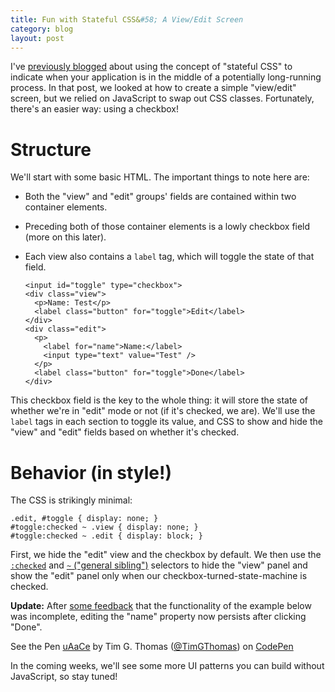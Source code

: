 ```yaml
---
title: Fun with Stateful CSS&#58; A View/Edit Screen
category: blog
layout: post
---
```


I've [previously blogged][0] about using the concept of "stateful CSS" to indicate when your application is in the middle of a potentially long-running process. In that post, we looked at how to create a simple "view/edit" screen, but we relied on JavaScript to swap out CSS classes. Fortunately, there's an easier way: using a checkbox!

# Structure

We'll start with some basic HTML. The important things to note here are:
* Both the "view" and "edit" groups' fields are contained within two container elements.
* Preceding both of those container elements is a lowly checkbox field (more on this later).
* Each view also contains a `label` tag, which will toggle the state of that field.

      <input id="toggle" type="checkbox">
      <div class="view">
        <p>Name: Test</p>
        <label class="button" for="toggle">Edit</label>
      </div>
      <div class="edit">
        <p>
          <label for="name">Name:</label>
          <input type="text" value="Test" />
        </p>
        <label class="button" for="toggle">Done</label>
      </div>

This checkbox field is the key to the whole thing: it will store the state of whether we're in "edit" mode or not (if it's checked, we are). We'll use the `label` tags in each section to toggle its value, and CSS to show and hide the "view" and "edit" fields based on whether it's checked.

# Behavior (in style!)

The CSS is strikingly minimal:

    .edit, #toggle { display: none; }
    #toggle:checked ~ .view { display: none; }
    #toggle:checked ~ .edit { display: block; }

First, we hide the "edit" view and the checkbox by default. We then use the [`:checked`][1] and [`~` ("general sibling")][2] selectors to hide the "view" panel and show the "edit" panel only when our checkbox-turned-state-machine is checked.

**Update:** After [some feedback][3] that the functionality of the example below was incomplete, editing the "name" property now persists after clicking "Done".

<p data-theme-id="0" data-slug-hash="uAaCe" data-user="TimGThomas" data-default-tab="result" class='codepen'>See the Pen <a href='http://codepen.io/TimGThomas/pen/uAaCe'>uAaCe</a> by Tim G. Thomas (<a href='http://codepen.io/TimGThomas'>@TimGThomas</a>) on <a href='http://codepen.io'>CodePen</a></p>
<script src="http://codepen.io/assets/embed/ei.js"> </script>

In the coming weeks, we'll see some more UI patterns you can build without JavaScript, so stay tuned!

[0]: /2012/05/mute-your-asynchronous-uis-with-stateful-css/
[1]: https://developer.mozilla.org/en-US/docs/Web/CSS/:checked?redirectlocale=en-US&redirectslug=CSS%2F%3Achecked
[2]: https://developer.mozilla.org/en-US/docs/Web/CSS/General_sibling_selectors
[3]: #comment-1086752051